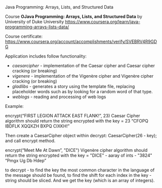 Java Programming: Arrays, Lists, and Structured Data

Course  **OJava Programming: Arrays, Lists, and Structured Data**  by University of Duke University https://www.coursera.org/learn/java-programming-arrays-lists-data/

Course certificate:
https://www.coursera.org/account/accomplishments/verify/SVEBRV4R9GDG

Application includes follow functionality:
- *caesarcipher* - implementation of the Caesar cipher and Caesar cipher cracking (or breaking)
- *vigenere* - implementation of the Vigenère cipher and Vigenère cipher cracking (or breaking)
- *gladlibs* - generates a story using the template file, replacing placeholder words such as <noun> by looking for a random word of that type.
- *weblogs* - reading and processing of web logs

Example:

encrypt(“FIRST LEGION ATTACK EAST FLANK!”, 23)
Caesar Cipher algorithm should return the string encrypted with the key = 23
“CFOPQ IBDFLK XQQXZH BXPQ CIXKH!”

Then create a CaesarCipher object within decrypt: CaesarCipher(26 - key); and call encrypt method.

encrypt(“Meet Me At Dawn”, "DICE")
Vigenère cipher algorithm should return the string encrypted with the key = "DICE" - aaray of ints - "3824"
“Pmgx Ug Db Hdep”

to decrypt -  to find the key the most common character in the language of the message should be found,
to find the shift for each index in the key  - string should be sliced. And we get the key (which is an array of integers).
